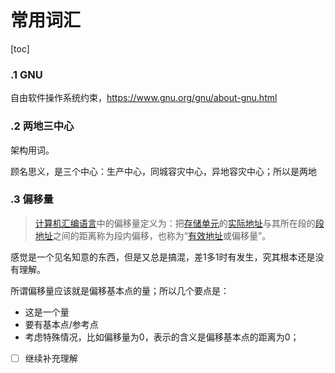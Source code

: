 # 常用词汇

[toc]

### .1 GNU

自由软件操作系统约束，https://www.gnu.org/gnu/about-gnu.html

### .2 两地三中心

架构用词。

顾名思义，是三个中心：生产中心，同城容灾中心，异地容灾中心；所以是两地

### .3 偏移量

> [计算机](https://baike.baidu.com/item/计算机)[汇编语言](https://baike.baidu.com/item/汇编语言)中的偏移量定义为：把[存储单元](https://baike.baidu.com/item/存储单元/8727749)的[实际地址](https://baike.baidu.com/item/实际地址/1061693)与其所在段的[段地址](https://baike.baidu.com/item/段地址/3108635)之间的距离称为段内偏移，也称为“[有效地址](https://baike.baidu.com/item/有效地址/10202264)或偏移量”。

感觉是一个见名知意的东西，但是又总是搞混，差1多1时有发生，究其根本还是没有理解。

所谓偏移量应该就是偏移基本点的量；所以几个要点是：

- 这是一个量
- 要有基本点/参考点
- 考虑特殊情况，比如偏移量为0，表示的含义是偏移基本点的距离为0；

- [ ] 继续补充理解